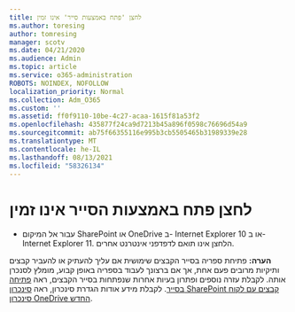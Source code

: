 ```yaml
---
title: לחצן 'פתח באמצעות סייר' אינו זמין
ms.author: toresing
author: tomresing
manager: scotv
ms.date: 04/21/2020
ms.audience: Admin
ms.topic: article
ms.service: o365-administration
ROBOTS: NOINDEX, NOFOLLOW
localization_priority: Normal
ms.collection: Adm_O365
ms.custom: ''
ms.assetid: ff0f9110-10be-4c27-acaa-1615f81a53f2
ms.openlocfilehash: 435877f24ca9d7213b45a896f0598c76696d54a9
ms.sourcegitcommit: ab75f66355116e995b3cb5505465b31989339e28
ms.translationtype: MT
ms.contentlocale: he-IL
ms.lasthandoff: 08/13/2021
ms.locfileid: "58326134"
---
```

# <a name="the-open-with-explorer-button-is-disabled"></a>לחצן פתח באמצעות הסייר אינו זמין

- עבור אל המיקום SharePoint או OneDrive ב- Internet Explorer 10 או ב- Internet Explorer 11. הלחצן אינו תואם לדפדפני אינטרנט אחרים.
    
**הערה:** פתיחת ספריה בסייר הקבצים שימושית אם עליך להעתיק או להעביר קבצים ותיקיות מרובים פעם אחת, אך אם ברצונך לעבוד בספריה באופן קבוע, מומלץ לסנכרן אותה. לקבלת עזרה נוספים ופתרון בעיות אחרות שנפתחות בסייר הקבצים, ראה [פתיחה בסייר](https://go.microsoft.com/fwlink/?linkid=871665). לקבלת מידע אודות הגדרת סינכרון, ראה [סינכרון SharePoint קבצים עם לקוח סינכרון OneDrive החדש](https://go.microsoft.com/fwlink/?linkid=871666). 
  

